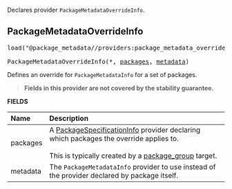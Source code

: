 <!-- Generated with Stardoc: http://skydoc.bazel.build -->

Declares provider `PackageMetadataOverrideInfo`.

<a id="PackageMetadataOverrideInfo"></a>

## PackageMetadataOverrideInfo

<pre>
load("@package_metadata//providers:package_metadata_override_info.bzl", "PackageMetadataOverrideInfo")

PackageMetadataOverrideInfo(*, <a href="#PackageMetadataOverrideInfo-packages">packages</a>, <a href="#PackageMetadataOverrideInfo-metadata">metadata</a>)
</pre>

Defines an override for `PackageMetadataInfo` for a set of packages.

> **Fields in this provider are not covered by the stability guarantee.**

**FIELDS**

| Name  | Description |
| :------------- | :------------- |
| <a id="PackageMetadataOverrideInfo-packages"></a>packages | A [PackageSpecificationInfo](https://bazel.build/rules/lib/providers/PackageSpecificationInfo) provider declaring which packages the override applies to.<br><br>This is typically created by a [package_group](https://bazel.build/rules/lib/globals/build#package_group) target. |
| <a id="PackageMetadataOverrideInfo-metadata"></a>metadata | The `PackageMetadataInfo` provider to use instead of the provider declared by package itself. |


